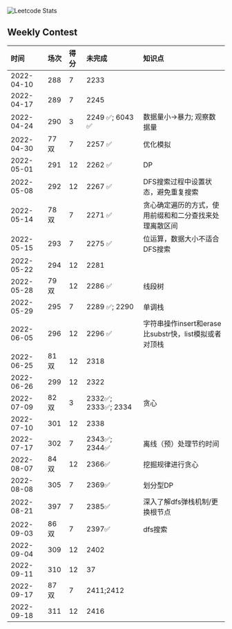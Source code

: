 ![Leetcode Stats](https://leetcard.jacoblin.cool/qingrenn?site=cn&ext=heatmap)

## Weekly Contest

| 时间       | 场次  | 得分 | 未完成          | 知识点                                        |
| :--------  | :--  | :-- | :------------- | :------------------------------------------- |
| 2022-04-10 | 288  | 7   | 2233           |       |
| 2022-04-17 | 289  | 7   | 2245           |       |
| 2022-04-24 | 290  | 3   | 2249 ✅; 6043 ✅| 数据量小->暴力; 观察数据量 |
| 2022-04-30 | 77双 | 7   | 2257 ✅         |优化模拟|
| 2022-05-01 | 291  | 12  | 2262 ✅         | DP |
| 2022-05-08 | 292  | 12  | 2267 ✅         | DFS搜索过程中设置状态，避免重复搜索 |
| 2022-05-14 | 78双 | 7   | 2271 ✅         | 贪心确定遍历的方式，使用前缀和和二分查找来处理离散区间 |
| 2022-05-15 | 293  | 7   | 2275 ✅         | 位运算，数据大小不适合DFS搜索 |
| 2022-05-22 | 294  | 12  | 2281           | |
| 2022-05-28 | 79双 | 12  | 2286 ✅         | 线段树  |
| 2022-05-29 | 295  | 7   | 2289 ✅; 2290   | 单调栈 |
| 2022-06-05 | 296  | 12  | 2296 ✅         | 字符串操作insert和erase比substr快，list模拟或者对顶栈 |
| 2022-06-25 | 81双 | 12  | 2318            |  |
| 2022-06-26 | 299  | 12  | 2322            | |
| 2022-07-09 | 82双 | 3   | 2332✅; 2333✅; 2334| 贪心 |
| 2022-07-10 | 301  | 12  | 2338            | |
| 2022-07-17 | 302  | 7   | 2343✅; 2344✅   | 离线（预）处理节约时间 |
| 2022-08-07 | 84双 | 12  | 2366✅           | 挖掘规律进行贪心 |
| 2022-08-08 | 305  | 7   | 2369✅           | 划分型DP |
| 2022-08-21 | 397  | 7   | 2385✅           | 深入了解dfs弹栈机制/更换根节点         |
| 2022-09-03 | 86双 | 7   | 2397✅            | dfs搜索|
| 2022-09-04 | 309  | 12  | 2402            | |
| 2022-09-11 | 310  | 12  | 37              | |
| 2022-09-17 | 87双 | 7   | 2411;2412       | |
| 2022-09-18 | 311  | 12  | 2416            | |
 











